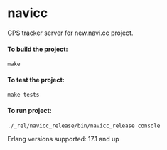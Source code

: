 navicc
======

GPS tracker server for new.navi.cc project.

#### To build the project:

    make

#### To test the project:

    make tests

#### To run project:

    ./_rel/navicc_release/bin/navicc_release console

Erlang versions supported: 17.1 and up
